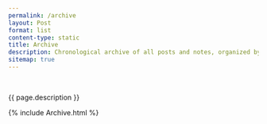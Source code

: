 ```yaml
---
permalink: /archive
layout: Post
format: list
content-type: static
title: Archive
description: Chronological archive of all posts and notes, organized by year.
sitemap: true
---
```


<br>

{{ page.description }}

{% include Archive.html %}
